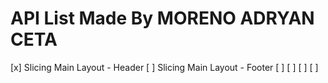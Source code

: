 # API List Made By MORENO ADRYAN CETA

[x] Slicing Main Layout - Header
[ ] Slicing Main Layout - Footer
[ ]
[ ]
[ ]
[ ]
